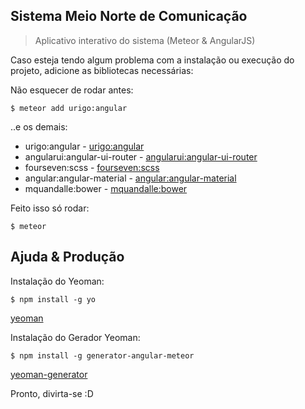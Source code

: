 ## Sistema Meio Norte de Comunicação

> Aplicativo interativo do sistema (Meteor & AngularJS)

Caso esteja tendo algum problema com a instalação ou execução do projeto, adicione as bibliotecas necessárias:

Não esquecer de rodar antes:

    $ meteor add urigo:angular

..e os demais:

 - urigo:angular - [urigo:angular](https://github.com/Urigo/angular-meteor)
 - angularui:angular-ui-router - [angularui:angular-ui-router](https://github.com/angular-ui/ui-router)
 - fourseven:scss - [fourseven:scss](https://github.com/fourseven/meteor-scss)
 - angular:angular-material - [angular:angular-material](https://github.com/angular/material)
 - mquandalle:bower - [mquandalle:bower](https://github.com/mquandalle/meteor-bower)

Feito isso só rodar:

    $ meteor

## Ajuda & Produção

Instalação do Yeoman:

    $ npm install -g yo

[yeoman](http://yeoman.io/)

Instalação do Gerador Yeoman:

    $ npm install -g generator-angular-meteor

[yeoman-generator](https://github.com/ndxbxrme/generator-angular-meteor)

Pronto, divirta-se :D
